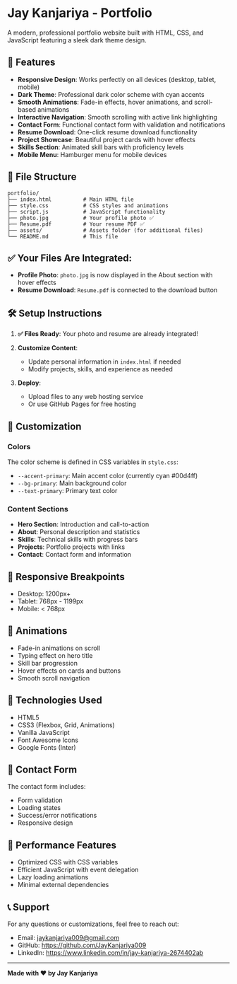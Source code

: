 # Jay Kanjariya - Portfolio

A modern, professional portfolio website built with HTML, CSS, and JavaScript featuring a sleek dark theme design.

## 🚀 Features

- **Responsive Design**: Works perfectly on all devices (desktop, tablet, mobile)
- **Dark Theme**: Professional dark color scheme with cyan accents
- **Smooth Animations**: Fade-in effects, hover animations, and scroll-based animations
- **Interactive Navigation**: Smooth scrolling with active link highlighting
- **Contact Form**: Functional contact form with validation and notifications
- **Resume Download**: One-click resume download functionality
- **Project Showcase**: Beautiful project cards with hover effects
- **Skills Section**: Animated skill bars with proficiency levels
- **Mobile Menu**: Hamburger menu for mobile devices

## 📁 File Structure

```
portfolio/
├── index.html          # Main HTML file
├── style.css           # CSS styles and animations
├── script.js           # JavaScript functionality
├── photo.jpg           # Your profile photo ✅
├── Resume.pdf          # Your resume PDF ✅
├── assets/             # Assets folder (for additional files)
└── README.md           # This file
```

## ✅ **Your Files Are Integrated:**

- **Profile Photo**: `photo.jpg` is now displayed in the About section with hover effects
- **Resume Download**: `Resume.pdf` is connected to the download button

## 🛠️ Setup Instructions

1. **✅ Files Ready**: Your photo and resume are already integrated!

2. **Customize Content**: 
   - Update personal information in `index.html` if needed
   - Modify projects, skills, and experience as needed

3. **Deploy**: 
   - Upload files to any web hosting service
   - Or use GitHub Pages for free hosting

## 🎨 Customization

### Colors
The color scheme is defined in CSS variables in `style.css`:
- `--accent-primary`: Main accent color (currently cyan #00d4ff)
- `--bg-primary`: Main background color
- `--text-primary`: Primary text color

### Content Sections
- **Hero Section**: Introduction and call-to-action
- **About**: Personal description and statistics
- **Skills**: Technical skills with progress bars
- **Projects**: Portfolio projects with links
- **Contact**: Contact form and information

## 📱 Responsive Breakpoints

- Desktop: 1200px+
- Tablet: 768px - 1199px
- Mobile: < 768px

## 🌟 Animations

- Fade-in animations on scroll
- Typing effect on hero title
- Skill bar progression
- Hover effects on cards and buttons
- Smooth scroll navigation

## 🔧 Technologies Used

- HTML5
- CSS3 (Flexbox, Grid, Animations)
- Vanilla JavaScript
- Font Awesome Icons
- Google Fonts (Inter)

## 📧 Contact Form

The contact form includes:
- Form validation
- Loading states
- Success/error notifications
- Responsive design

## 🚀 Performance Features

- Optimized CSS with CSS variables
- Efficient JavaScript with event delegation
- Lazy loading animations
- Minimal external dependencies

## 📞 Support

For any questions or customizations, feel free to reach out:
- Email: jaykanjariya009@gmail.com
- GitHub: https://github.com/JayKanjariya009
- LinkedIn: https://www.linkedin.com/in/jay-kanjariya-2674402ab

---

**Made with ❤️ by Jay Kanjariya**